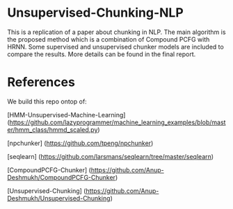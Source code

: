 # Unsupervised-Chunking-NLP
This is a replication of a paper about chunking in NLP. The main algorithm is the proposed method which is a combination of Compound PCFG with HRNN. Some supervised and unsupervised chunker models are included to compare the results. More details can be found in the final report.

# References
We build this repo ontop of:

[HMM-Unsupervised-Machine-Learning] (https://github.com/lazyprogrammer/machine_learning_examples/blob/master/hmm_class/hmmd_scaled.py)

[npchunker] (https://github.com/tpeng/npchunker)

[seqlearn] (https://github.com/larsmans/seqlearn/tree/master/seqlearn)

[CompoundPCFG-Chunker] (https://github.com/Anup-Deshmukh/CompoundPCFG-Chunker)

[Unsupervised-Chunking] (https://github.com/Anup-Deshmukh/Unsupervised-Chunking)

